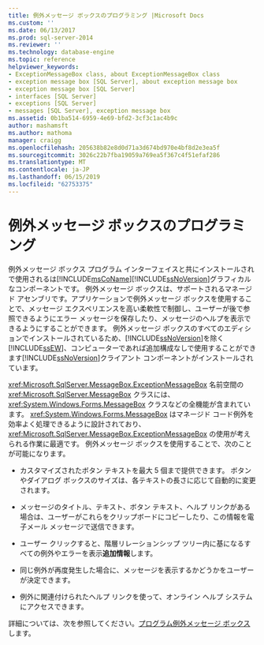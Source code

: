 ```yaml
---
title: 例外メッセージ ボックスのプログラミング |Microsoft Docs
ms.custom: ''
ms.date: 06/13/2017
ms.prod: sql-server-2014
ms.reviewer: ''
ms.technology: database-engine
ms.topic: reference
helpviewer_keywords:
- ExceptionMessageBox class, about ExceptionMessageBox class
- exception message box [SQL Server], about exception message box
- exception message box [SQL Server]
- interfaces [SQL Server]
- exceptions [SQL Server]
- messages [SQL Server], exception message box
ms.assetid: 0b1ba514-6959-4e69-bfd2-3cf3c1ac4b9c
author: mashamsft
ms.author: mathoma
manager: craigg
ms.openlocfilehash: 205638b82e8d0d71a3d674bd970e4bf8d2e3ea5f
ms.sourcegitcommit: 3026c22b7fba19059a769ea5f367c4f51efaf286
ms.translationtype: MT
ms.contentlocale: ja-JP
ms.lasthandoff: 06/15/2019
ms.locfileid: "62753375"
---
```

# <a name="exception-message-box-programming"></a>例外メッセージ ボックスのプログラミング
  例外メッセージ ボックス プログラム インターフェイスと共にインストールされで使用されるは[!INCLUDE[msCoName](../../includes/msconame-md.md)][!INCLUDE[ssNoVersion](../../includes/ssnoversion-md.md)]グラフィカルなコンポーネントです。 例外メッセージ ボックスは、サポートされるマネージド アセンブリです。アプリケーションで例外メッセージ ボックスを使用することで、メッセージ エクスペリエンスを高い柔軟性で制御し、ユーザーが後で参照できるようにエラー メッセージを保存したり、メッセージのヘルプを表示できるようにすることができます。 例外メッセージ ボックスのすべてのエディションでインストールされているため、[!INCLUDE[ssNoVersion](../../includes/ssnoversion-md.md)]を除く[!INCLUDE[ssEW](../../includes/ssew-md.md)]、コンピューターであれば追加構成なしで使用することができます[!INCLUDE[ssNoVersion](../../includes/ssnoversion-md.md)]クライアント コンポーネントがインストールされています。  
  
 <xref:Microsoft.SqlServer.MessageBox.ExceptionMessageBox> 名前空間の <xref:Microsoft.SqlServer.MessageBox> クラスには、<xref:System.Windows.Forms.MessageBox> クラスなどの全機能が含まれています。 <xref:System.Windows.Forms.MessageBox> はマネージド コード例外を効率よく処理できるように設計されており、<xref:Microsoft.SqlServer.MessageBox.ExceptionMessageBox> の使用が考えられる作業に最適です。 例外メッセージ ボックスを使用することで、次のことが可能になります。  
  
-   カスタマイズされたボタン テキストを最大 5 個まで提供できます。 ボタンやダイアログ ボックスのサイズは、各テキストの長さに応じて自動的に変更されます。  
  
-   メッセージのタイトル、テキスト、ボタン テキスト、ヘルプ リンクがある場合は、ユーザーがこれらをクリップボードにコピーしたり、この情報を電子メール メッセージで送信できます。  
  
-   ユーザー クリックすると、階層リレーションシップ ツリー内に基になるすべての例外やエラーを表示**追加情報**します。  
  
-   同じ例外が再度発生した場合に、メッセージを表示するかどうかをユーザーが決定できます。  
  
-   例外に関連付けられたヘルプ リンクを使って、オンライン ヘルプ システムにアクセスできます。  
  
 詳細については、次を参照してください。[プログラム例外メッセージ ボックス](../../../2014/database-engine/dev-guide/program-exception-message-box.md)します。  
  
  
